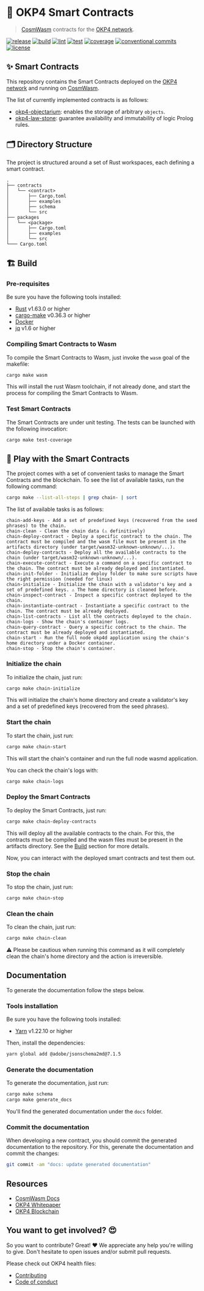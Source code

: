 # 📜 OKP4 Smart Contracts

> [CosmWasm](https://cosmwasm.com) contracts for the [OKP4 network](http://okp4.network).

[![release](https://img.shields.io/github/v/release/okp4/contracts?style=for-the-badge&logo=github)](https://github.com/okp4/contracts/releases)
[![build](https://img.shields.io/github/actions/workflow/status/okp4/contracts/build.yml?label=build&style=for-the-badge&logo=github)](https://github.com/okp4/contracts/actions/workflows/build.yml)
[![lint](https://img.shields.io/github/actions/workflow/status/okp4/contracts/lint.yml?label=lint&style=for-the-badge&logo=github)](https://github.com/okp4/contracts/actions/workflows/lint.yml)
[![test](https://img.shields.io/github/actions/workflow/status/okp4/contracts/test.yml?label=test&style=for-the-badge&logo=github)](https://github.com/okp4/contracts/actions/workflows/test.yml)
[![coverage](https://img.shields.io/codecov/c/github/okp4/contracts?style=for-the-badge)](https://app.codecov.io/gh/okp4/contracts)
[![conventional commits](https://img.shields.io/badge/Conventional%20Commits-1.0.0-yellow.svg?style=for-the-badge&logo=conventionalcommits)](https://conventionalcommits.org)
[![license](https://img.shields.io/badge/License-BSD_3--Clause-blue.svg?style=for-the-badge)](https://opensource.org/licenses/BSD-3-Clause)

## ✨ Smart Contracts

This repository contains the Smart Contracts deployed on the [OKP4 network](http://okp4.network) and running on [CosmWasm](https://cosmwasm.com).

The list of currently implemented contracts is as follows:

- [okp4-objectarium](contracts/okp4-objectarium/README.md): enables the storage of arbitrary `objects`.
- [okp4-law-stone](contracts/okp4-law-stone/README.md): guarantee availability and immutability of logic Prolog rules.

## 🗂 Directory Structure

The project is structured around a set of Rust workspaces, each defining a smart contract.

```text
.
├── contracts
│   └── <contract>
│       ├── Cargo.toml
│       ├── examples
│       ├── schema
│       └── src
├── packages
│   └── <package>
│       ├── Cargo.toml
│       ├── examples
│       └── src
└─── Cargo.toml
```

## 🏗 Build

### Pre-requisites

Be sure you have the following tools installed:

- [Rust](https://www.rust-lang.org/tools/install) v1.63.0 or higher
- [cargo-make](https://github.com/sagiegurari/cargo-make) v0.36.3 or higher
- [Docker](https://docs.docker.com/get-docker/)
- [jq](https://stedolan.github.io/jq/download/) v1.6 or higher

### Compiling Smart Contracts to Wasm

To compile the Smart Contracts to Wasm, just invoke the `wasm` goal of the makefile:

```sh
cargo make wasm
```

This will install the rust Wasm toolchain, if not already done, and start the process for compiling the Smart Contracts to Wasm.

### Test Smart Contracts

The Smart Contracts are under unit testing. The tests can be launched with the following invocation:

```sh
cargo make test-coverage
```

## 🏓 Play with the Smart Contracts

The project comes with a set of convenient tasks to manage the Smart Contracts and the blockchain.
To see the list of available tasks, run the following command:

```sh
cargo make --list-all-steps | grep chain- | sort
```

The list of available tasks is as follows:

```text
chain-add-keys - Add a set of predefined keys (recovered from the seed phrases) to the chain.
chain-clean - Clean the chain data (⚠️ definitively)
chain-deploy-contract - Deploy a specific contract to the chain. The contract must be compiled and the wasm file must be present in the artifacts directory (under target/wasm32-unknown-unknown/...).
chain-deploy-contracts - Deploy all the available contracts to the chain (under target/wasm32-unknown-unknown/...).
chain-execute-contract - Execute a command on a specific contract to the chain. The contract must be already deployed and instantiated.
chain-init-folder - Initialize deploy folder to make sure scripts have the right permission (needed for linux)
chain-initialize - Initialize the chain with a validator's key and a set of predefined keys. ⚠️ The home directory is cleaned before.
chain-inspect-contract - Inspect a specific contract deployed to the chain.
chain-instantiate-contract - Instantiate a specific contract to the chain. The contract must be already deployed.
chain-list-contracts - List all the contracts deployed to the chain.
chain-logs - Show the chain's container logs.
chain-query-contract - Query a specific contract to the chain. The contract must be already deployed and instantiated.
chain-start - Run the full node okp4d application using the chain's home directory under a Docker container.
chain-stop - Stop the chain's container.
```

### Initialize the chain

To initialize the chain, just run:

```sh
cargo make chain-initialize
```

This will initialize the chain's home directory and create a validator's key and a set of predefined keys
(recovered from the seed phrases).

### Start the chain

To start the chain, just run:

```sh
cargo make chain-start
```

This will start the chain's container and run the full node wasmd application.

You can check the chain's logs with:

```sh
cargo make chain-logs
```

### Deploy the Smart Contracts

To deploy the Smart Contracts, just run:

```sh
cargo make chain-deploy-contracts
```

This will deploy all the available contracts to the chain. For this, the contracts must be compiled and the wasm files
must be present in the artifacts directory. See the [Build](#-build) section for more details.

Now, you can interact with the deployed smart contracts and test them out.

### Stop the chain

To stop the chain, just run:

```sh
cargo make chain-stop
```

### Clean the chain

To clean the chain, just run:

```sh
cargo make chain-clean
```

⚠️ Please be cautious when running this command as it will completely clean the chain's home directory and the action is
irreversible.

## Documentation

To generate the documentation follow the steps below.

### Tools installation

Be sure you have the following tools installed:

- [Yarn](https://classic.yarnpkg.com/en/docs/install) v1.22.10 or higher

Then, install the dependencies:

```sh
yarn global add @adobe/jsonschema2md@7.1.5
```

### Generate the documentation

To generate the documentation, just run:

```sh
cargo make schema
cargo make generate_docs
```

You'll find the generated documentation under the `docs` folder.

### Commit the documentation

When developing a new contract, you should commit the generated documentation to the repository. For this, gerenate the
documentation and commit the changes:

```sh
git commit -am "docs: update generated documentation"
```

## Resources

- [CosmWasm Docs](https://docs.cosmwasm.com/)
- [OKP4 Whitepaper](https://docs.okp4.network/whitepaper/abstract)
- [OKP4 Blockchain](https://githhub.com/okp4/okp4d)

## You want to get involved? 😍

So you want to contribute? Great! ❤️ We appreciate any help you're willing to give. Don't hesitate to open issues and/or submit pull requests.

Please check out OKP4 health files:

- [Contributing](https://github.com/okp4/.github/blob/main/CONTRIBUTING.md)
- [Code of conduct](https://github.com/okp4/.github/blob/main/CODE_OF_CONDUCT.md)
